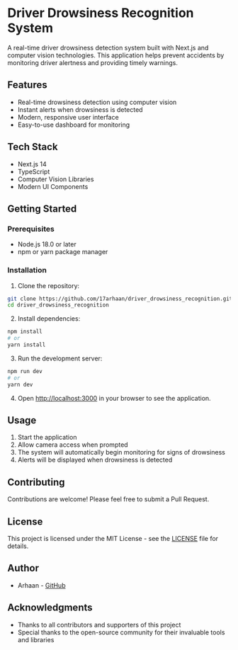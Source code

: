 # Driver Drowsiness Recognition System

A real-time driver drowsiness detection system built with Next.js and computer vision technologies. This application helps prevent accidents by monitoring driver alertness and providing timely warnings.

## Features

- Real-time drowsiness detection using computer vision
- Instant alerts when drowsiness is detected
- Modern, responsive user interface
- Easy-to-use dashboard for monitoring

## Tech Stack

- Next.js 14
- TypeScript
- Computer Vision Libraries
- Modern UI Components

## Getting Started

### Prerequisites

- Node.js 18.0 or later
- npm or yarn package manager

### Installation

1. Clone the repository:
```bash
git clone https://github.com/17arhaan/driver_drowsiness_recognition.git
cd driver_drowsiness_recognition
```

2. Install dependencies:
```bash
npm install
# or
yarn install
```

3. Run the development server:
```bash
npm run dev
# or
yarn dev
```

4. Open [http://localhost:3000](http://localhost:3000) in your browser to see the application.

## Usage

1. Start the application
2. Allow camera access when prompted
3. The system will automatically begin monitoring for signs of drowsiness
4. Alerts will be displayed when drowsiness is detected

## Contributing

Contributions are welcome! Please feel free to submit a Pull Request.

## License

This project is licensed under the MIT License - see the [LICENSE](LICENSE) file for details.

## Author

- Arhaan - [GitHub](https://github.com/17arhaan)

## Acknowledgments

- Thanks to all contributors and supporters of this project
- Special thanks to the open-source community for their invaluable tools and libraries 